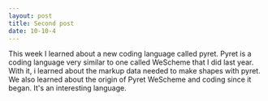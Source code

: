 ```yaml
---
layout: post
title: Second post
date: 10-10-4
---
```

This week I learned about a new coding language called pyret. Pyret is a coding language very similar to one called WeScheme that 
I did last year. With it, i learned about the markup data needed to make shapes with pyret. We also learned about the origin of Pyret
WeScheme and coding since it began. It's an interesting language.
